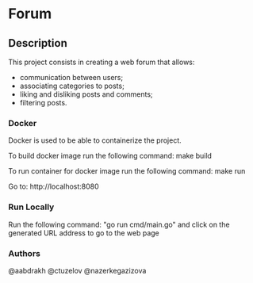 # Forum

## Description

This project consists in creating a web forum that allows:
   * communication between users;
   * associating categories to posts;
   * liking and disliking posts and comments;
   * filtering posts.

### Docker
Docker is used to be able to containerize the project.

To build docker image run the following command:
make build

To run container for docker image run the following command:
make run

Go to: http://localhost:8080 

### Run Locally
Run the following command: "go run cmd/main.go" and click on the generated URL address to go to the web page

### Authors
@aabdrakh
@ctuzelov
@nazerkegazizova


